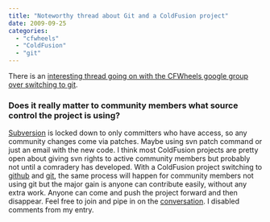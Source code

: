 ```yaml
---
title: "Noteworthy thread about Git and a ColdFusion project"
date: 2009-09-25
categories: 
  - "cfwheels"
  - "ColdFusion"
  - "git"
---
```


There is an [interesting thread going on with the CFWheels google group over switching to git](http://groups.google.com/group/cfwheels/t/5b85e2f4851f1d42).

### Does it really matter to community members what source control the project is using?

[Subversion](http://en.wikipedia.org/wiki/Subversion_%28software%29) is locked down to only committers who have access, so any community changes come via patches. Maybe using svn patch command or just an email with the new code. I think most ColdFusion projects are pretty open about giving svn rights to active community members but probably not until a comradery has developed. With a ColdFusion project switching to [github](https://github.com/) and [git](http://en.wikipedia.org/wiki/Git_%28software%29), the same process will happen for community members not using git but the major gain is anyone can contribute easily, without any extra work. Anyone can come and push the project forward and then disappear. Feel free to join and pipe in on the [conversation](http://groups.google.com/group/cfwheels/t/5b85e2f4851f1d42). I disabled comments from my entry.
